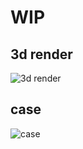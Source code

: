 # **WIP**

## 3d render
![3d render](https://tppt.eu/skxAlODeOxNBsr/direct.png)

## case
![case](https://tppt.eu/aIb3D6qHSkutCl/direct.png)
